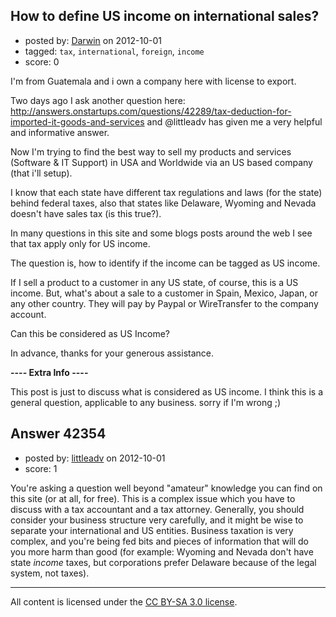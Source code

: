 ## How to define US income on international sales?

- posted by: [Darwin](https://stackexchange.com/users/-1/18810-darwin) on 2012-10-01
- tagged: `tax`, `international`, `foreign`, `income`
- score: 0

I'm from Guatemala and i own a company here with license to export.

Two days ago I ask another question here:
http://answers.onstartups.com/questions/42289/tax-deduction-for-imported-it-goods-and-services and @littleadv has given me a very helpful and informative answer.

Now I'm trying to find the best way to sell my products and services (Software & IT Support) in USA and Worldwide via an US based company (that i'll setup).

I know that each state have different tax regulations and laws (for the state) behind federal taxes, also that states like Delaware, Wyoming and Nevada doesn't have sales tax (is this true?).

In many questions in this site and some blogs posts around the web I see that tax apply only for US income.

The question is, how to identify if the income can be tagged as US income.

If I sell a product to a customer in any US state, of course, this is a US income. But, what's about a sale to a customer in Spain, Mexico, Japan, or any other country. They will pay by Paypal or WireTransfer to the company account. 

Can this be considered as US Income? 

In advance, thanks for your generous assistance.

**---- Extra Info ----**

This post is just to discuss what is considered as US income. I think this is a general question, applicable to any business. sorry if I'm wrong ;)


## Answer 42354

- posted by: [littleadv](https://stackexchange.com/users/-1/13808-littleadv) on 2012-10-01
- score: 1

You're asking a question well beyond "amateur" knowledge you can find on this site (or at all, for free). This is a complex issue which you have to discuss with a tax accountant and a tax attorney. Generally, you should consider your business structure very carefully, and it might be wise to separate your international and US entities. Business taxation is very complex, and you're being fed bits and pieces of information that will do you more harm than good (for example: Wyoming and Nevada don't have state *income* taxes, but corporations prefer Delaware because of the legal system, not taxes).



---

All content is licensed under the [CC BY-SA 3.0 license](https://creativecommons.org/licenses/by-sa/3.0/).
